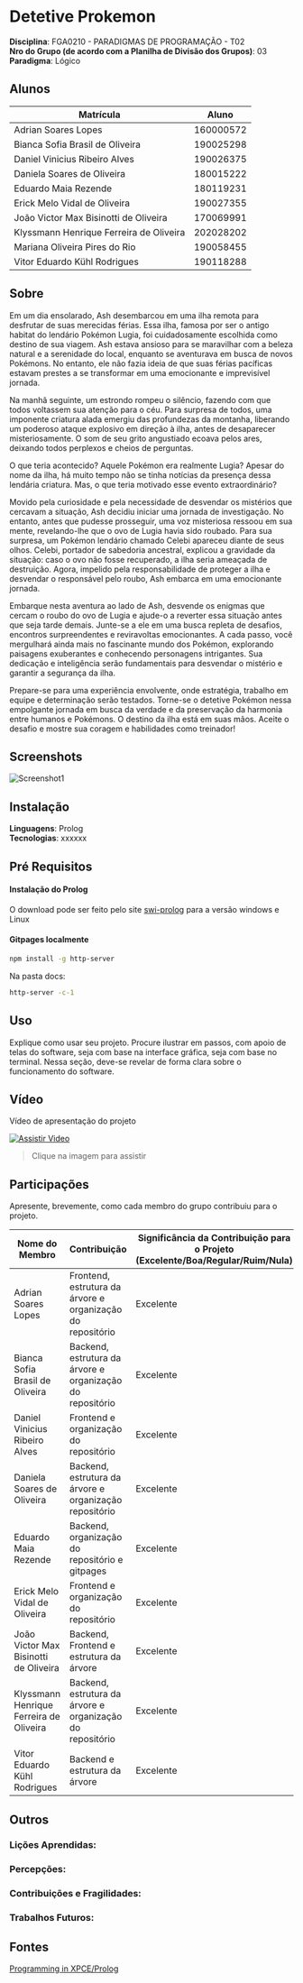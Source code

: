 # Detetive Prokemon

**Disciplina**: FGA0210 - PARADIGMAS DE PROGRAMAÇÃO - T02 <br>
**Nro do Grupo (de acordo com a Planilha de Divisão dos Grupos)**: 03<br>
**Paradigma**: Lógico<br>

## Alunos

|Matrícula | Aluno |
| -- | -- |
| Adrian Soares Lopes | 160000572 |
| Bianca Sofia Brasil de Oliveira | 190025298 |
| Daniel Vinicius Ribeiro Alves | 190026375 |
| Daniela Soares de Oliveira | 180015222 |
| Eduardo Maia Rezende | 180119231 |
| Erick Melo Vidal de Oliveira | 190027355 |
| João Victor Max Bisinotti de Oliveira | 170069991 |
| Klyssmann Henrique Ferreira de Oliveira | 202028202 |
| Mariana Oliveira Pires do Rio | 190058455 |
| Vitor Eduardo Kühl Rodrigues | 190118288 |

## Sobre

Em um dia ensolarado, Ash desembarcou em uma ilha remota para desfrutar de suas merecidas férias. Essa ilha, famosa por ser o antigo habitat do lendário Pokémon Lugia, foi cuidadosamente escolhida como destino de sua viagem. Ash estava ansioso para se maravilhar com a beleza natural e a serenidade do local, enquanto se aventurava em busca de novos Pokémons. No entanto, ele não fazia ideia de que suas férias pacíficas estavam prestes a se transformar em uma emocionante e imprevisível jornada.

Na manhã seguinte, um estrondo rompeu o silêncio, fazendo com que todos voltassem sua atenção para o céu. Para surpresa de todos, uma imponente criatura alada emergiu das profundezas da montanha, liberando um poderoso ataque explosivo em direção à ilha, antes de desaparecer misteriosamente. O som de seu grito angustiado ecoava pelos ares, deixando todos perplexos e cheios de perguntas.

O que teria acontecido? Aquele Pokémon era realmente Lugia? Apesar do nome da ilha, há muito tempo não se tinha notícias da presença dessa lendária criatura. Mas, o que teria motivado esse evento extraordinário?

Movido pela curiosidade e pela necessidade de desvendar os mistérios que cercavam a situação, Ash decidiu iniciar uma jornada de investigação. No entanto, antes que pudesse prosseguir, uma voz misteriosa ressoou em sua mente, revelando-lhe que o ovo de Lugia havia sido roubado. Para sua surpresa, um Pokémon lendário chamado Celebi apareceu diante de seus olhos. Celebi, portador de sabedoria ancestral, explicou a gravidade da situação: caso o ovo não fosse recuperado, a ilha seria ameaçada de destruição. Agora, impelido pela responsabilidade de proteger a ilha e desvendar o responsável pelo roubo, Ash embarca em uma emocionante jornada.

Embarque nesta aventura ao lado de Ash, desvende os enigmas que cercam o roubo do ovo de Lugia e ajude-o a reverter essa situação antes que seja tarde demais. Junte-se a ele em uma busca repleta de desafios, encontros surpreendentes e reviravoltas emocionantes. A cada passo, você mergulhará ainda mais no fascinante mundo dos Pokémon, explorando paisagens exuberantes e conhecendo personagens intrigantes. Sua dedicação e inteligência serão fundamentais para desvendar o mistério e garantir a segurança da ilha.

Prepare-se para uma experiência envolvente, onde estratégia, trabalho em equipe e determinação serão testados. Torne-se o detetive Pokémon nessa empolgante jornada em busca da verdade e da preservação da harmonia entre humanos e Pokémons. O destino da ilha está em suas mãos. Aceite o desafio e mostre sua coragem e habilidades como treinador!


## Screenshots

![Screenshot1](/img/screenshot1.png)
<!-- ![Screenshot2](/img/screenshot2.png)
![Screenshot3](/img/screenshot3.png)
![Screenshot4](/img/screenshot4.png) -->

## Instalação

**Linguagens**: Prolog <br>
**Tecnologias**: xxxxxx<br>

## Pré Requisitos

#### Instalação do Prolog

O download pode ser feito pelo site [swi-prolog](https://www.swi-prolog.org/download/stable) para a versão windows e Linux

#### Gitpages localmente

```bash
npm install -g http-server
```
Na pasta docs:
```bash
http-server -c-1
```

## Uso

Explique como usar seu projeto.
Procure ilustrar em passos, com apoio de telas do software, seja com base na interface gráfica, seja com base no terminal.
Nessa seção, deve-se revelar de forma clara sobre o funcionamento do software.

## Vídeo
Vídeo de apresentação do projeto

[![Assistir Video](./img/background.png)](https://www.youtube.com)
>Clique na imagem para assistir

## Participações
Apresente, brevemente, como cada membro do grupo contribuiu para o projeto.

|Nome do Membro | Contribuição | Significância da Contribuição para o Projeto (Excelente/Boa/Regular/Ruim/Nula) |
| -- | -- | -- |
| Adrian Soares Lopes | Frontend, estrutura da árvore e organização do repositório | Excelente |
| Bianca Sofia Brasil de Oliveira | Backend, estrutura da árvore e organização do repositório | Excelente |
| Daniel Vinicius Ribeiro Alves | Frontend e organização do repositório | Excelente |
| Daniela Soares de Oliveira | Backend, estrutura da árvore e organização repositório | Excelente |
| Eduardo Maia Rezende | Backend, organização do repositório e gitpages | Excelente |
| Erick Melo Vidal de Oliveira | Frontend e organização do repositório | Excelente |
| João Victor Max Bisinotti de Oliveira | Backend, Frontend e estrutura da árvore | Excelente |
| Klyssmann Henrique Ferreira de Oliveira | Backend, estrutura da árvore e organização do repositório | Excelente |
| Vitor Eduardo Kühl Rodrigues | Backend e estrutura da árvore | Excelente |

## Outros

### Lições Aprendidas:

### Percepções:

### Contribuições e Fragilidades:

### Trabalhos Futuros:

## Fontes

[Programming in XPCE/Prolog](http://eu.swi-prolog.org/packages/xpce/UserGuide/)<br>
